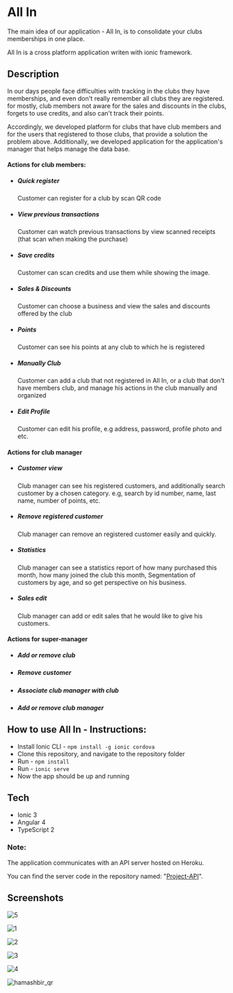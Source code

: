 # All In 

The main idea of our application - All In, is to consolidate your clubs memberships in one place.

All In is a cross platform application writen with ionic framework.

## Description
In our days people face difficulties with tracking in the clubs they have memberships,
and even don't really remember all clubs they are registered.
for mostly, club members not aware for the sales and discounts in the clubs,
forgets to use credits, and also can't track their points.

Accordingly, we developed platform for clubs that have club members and for the users that registered to those clubs,
that provide a solution the problem above.
Additionally, we developed application for the application's manager that helps manage the data base.


#### Actions for club members:
* ##### Quick register

  Customer can register for a club by scan QR code

* ##### View previous transactions

  Customer can watch previous transactions by view scanned receipts (that scan when making the purchase)

* ##### Save credits

  Customer can scan credits and use them while showing the image.

* ##### Sales & Discounts

  Customer can choose a business and view the sales and discounts offered by the club

* ##### Points

  Customer can see his points at any club to which he is registered

* ##### Manually Club

  Customer can add a club that not registered in All In, or a club that don't have members club,
  and manage his actions in the club manually and organized

* ##### Edit Profile

  Customer can edit his profile, e.g address, password, profile photo and etc.

#### Actions for club manager

* ##### Customer view

  Club manager can see his registered customers, and additionally search customer by a chosen category.
  e.g, search by id number, name, last name, number of points, etc.

* ##### Remove registered customer

  Club manager can remove an registered customer easily and quickly.

* ##### Statistics

  Club manager can see a statistics report of how many purchased this month, how many joined the club this month, 
  Segmentation of customers by age, and so get perspective on his business.

* ##### Sales edit

  Club manager can add or edit sales that he would like to give his customers.

#### Actions for super-manager

* ##### Add or remove club

* ##### Remove customer

* ##### Associate club manager with club

* ##### Add or remove club manager

## How to use All In - Instructions:

* Install Ionic CLI - `npm install -g ionic cordova`
* Clone this repository, and navigate to the repository folder
* Run - `npm install`
* Run - `ionic serve`
* Now the app should be up and running

## Tech
* Ionic 3
* Angular 4
* TypeScript 2

### Note:
The application communicates with an API server hosted on Heroku.

You can find the server code in the repository named: "[Project-API](https://github.com/gallib2/Project-API)".

## Screenshots

![5](https://user-images.githubusercontent.com/22280734/32192393-b7694c52-bdbc-11e7-9612-6dca0ba3b934.JPG)

![1](https://user-images.githubusercontent.com/22280734/32192394-b7892e28-bdbc-11e7-8a08-226954687273.JPG)

![2](https://user-images.githubusercontent.com/22280734/32192395-b7a40d60-bdbc-11e7-9714-4535fb275cb2.JPG)

![3](https://user-images.githubusercontent.com/22280734/32192396-b7be9324-bdbc-11e7-9835-c2652d136df3.JPG)

![4](https://user-images.githubusercontent.com/22280734/32192397-b7df6310-bdbc-11e7-9049-d09fe710d5c2.JPG)

![hamashbir_qr](https://user-images.githubusercontent.com/22280734/32192482-f784025a-bdbc-11e7-85ba-ce887e4835d7.png)

